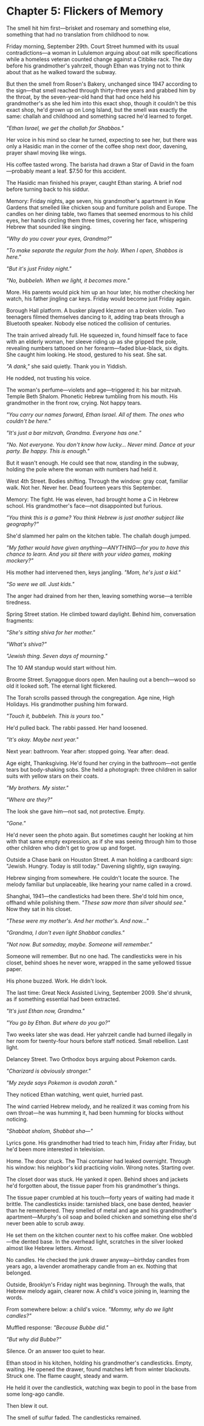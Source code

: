 # Chapter 5: Flickers of Memory

The smell hit him first—brisket and rosemary and something else, something that had no translation from childhood to now.

Friday morning, September 29th. Court Street hummed with its usual contradictions—a woman in Lululemon arguing about oat milk specifications while a homeless veteran counted change against a Citibike rack. The day before his grandmother's yahrzeit, though Ethan was trying not to think about that as he walked toward the subway.

But then the smell from Rosen's Bakery, unchanged since 1947 according to the sign—that smell reached through thirty-three years and grabbed him by the throat, by the seven-year-old hand that had once held his grandmother's as she led him into this exact shop, though it couldn't be this exact shop, he'd grown up on Long Island, but the smell was exactly the same: challah and childhood and something sacred he'd learned to forget.

*"Ethan Israel, we get the challah for Shabbos."*

Her voice in his mind so clear he turned, expecting to see her, but there was only a Hasidic man in the corner of the coffee shop next door, davening, prayer shawl moving like wings.

His coffee tasted wrong. The barista had drawn a Star of David in the foam—probably meant a leaf. $7.50 for this accident.

The Hasidic man finished his prayer, caught Ethan staring. A brief nod before turning back to his siddur.

Memory: Friday nights, age seven, his grandmother's apartment in Kew Gardens that smelled like chicken soup and furniture polish and Europe. The candles on her dining table, two flames that seemed enormous to his child eyes, her hands circling them three times, covering her face, whispering Hebrew that sounded like singing.

*"Why do you cover your eyes, Grandma?"*

*"To make separate the regular from the holy. When I open, Shabbos is here."*

*"But it's just Friday night."*

*"No, bubbeleh. When we light, it becomes more."*

More. His parents would pick him up an hour later, his mother checking her watch, his father jingling car keys. Friday would become just Friday again.

Borough Hall platform. A busker played klezmer on a broken violin. Two teenagers filmed themselves dancing to it, adding trap beats through a Bluetooth speaker. Nobody else noticed the collision of centuries. 

The train arrived already full. He squeezed in, found himself face to face with an elderly woman, her sleeve riding up as she gripped the pole, revealing numbers tattooed on her forearm—faded blue-black, six digits. She caught him looking. He stood, gestured to his seat. She sat.

*"A dank,"* she said quietly. Thank you in Yiddish.

He nodded, not trusting his voice.

The woman's perfume—violets and age—triggered it: his bar mitzvah. Temple Beth Shalom. Phonetic Hebrew tumbling from his mouth. His grandmother in the front row, crying. Not happy tears.

*"You carry our names forward, Ethan Israel. All of them. The ones who couldn't be here."*

*"It's just a bar mitzvah, Grandma. Everyone has one."*

*"No. Not everyone. You don't know how lucky... Never mind. Dance at your party. Be happy. This is enough."*

But it wasn't enough. He could see that now, standing in the subway, holding the pole where the woman with numbers had held it.

West 4th Street. Bodies shifting. Through the window: gray coat, familiar walk. Not her. Never her. Dead fourteen years this September.

Memory: The fight. He was eleven, had brought home a C in Hebrew school. His grandmother's face—not disappointed but furious.

*"You think this is a game? You think Hebrew is just another subject like geography?"*

She'd slammed her palm on the kitchen table. The challah dough jumped.

*"My father would have given anything—ANYTHING—for you to have this chance to learn. And you sit there with your video games, making mockery?"*

His mother had intervened then, keys jangling. *"Mom, he's just a kid."*

*"So were we all. Just kids."*

The anger had drained from her then, leaving something worse—a terrible tiredness.

Spring Street station. He climbed toward daylight. Behind him, conversation fragments:

*"She's sitting shiva for her mother."*

*"What's shiva?"*

*"Jewish thing. Seven days of mourning."*

The 10 AM standup would start without him.

Broome Street. Synagogue doors open. Men hauling out a bench—wood so old it looked soft. The eternal light flickered.

The Torah scrolls passed through the congregation. Age nine, High Holidays. His grandmother pushing him forward.

*"Touch it, bubbeleh. This is yours too."*

He'd pulled back. The rabbi passed. Her hand loosened.

*"It's okay. Maybe next year."*

Next year: bathroom. Year after: stopped going. Year after: dead.

Age eight, Thanksgiving. He'd found her crying in the bathroom—not gentle tears but body-shaking sobs. She held a photograph: three children in sailor suits with yellow stars on their coats.

*"My brothers. My sister."*

*"Where are they?"*

The look she gave him—not sad, not protective. Empty.

*"Gone."*

He'd never seen the photo again. But sometimes caught her looking at him with that same empty expression, as if she was seeing through him to those other children who didn't get to grow up and forget.

Outside a Chase bank on Houston Street. A man holding a cardboard sign: "Jewish. Hungry. Today is still today." Davening slightly, sign swaying.

Hebrew singing from somewhere. He couldn't locate the source. The melody familiar but unplaceable, like hearing your name called in a crowd.

Shanghai, 1941—the candlesticks had been there. She'd told him once, offhand while polishing them. *"These saw more than silver should see."* Now they sat in his closet.

*"These were my mother's. And her mother's. And now..."*

*"Grandma, I don't even light Shabbat candles."*

*"Not now. But someday, maybe. Someone will remember."*

Someone will remember. But no one had. The candlesticks were in his closet, behind shoes he never wore, wrapped in the same yellowed tissue paper.

His phone buzzed. Work. He didn't look.

The last time: Great Neck Assisted Living, September 2009. She'd shrunk, as if something essential had been extracted.

*"It's just Ethan now, Grandma."*

*"You go by Ethan. But where do you go?"*

Two weeks later she was dead. Her yahrzeit candle had burned illegally in her room for twenty-four hours before staff noticed. Small rebellion. Last light.

Delancey Street. Two Orthodox boys arguing about Pokemon cards.

*"Charizard is obviously stronger."*

*"My zeyde says Pokemon is avodah zarah."*

They noticed Ethan watching, went quiet, hurried past.

The wind carried Hebrew melody, and he realized it was coming from his own throat—he was humming it, had been humming for blocks without noticing.

*"Shabbat shalom, Shabbat sha—"*

Lyrics gone. His grandmother had tried to teach him, Friday after Friday, but he'd been more interested in television.

Home. The door stuck. The Thai container had leaked overnight. Through his window: his neighbor's kid practicing violin. Wrong notes. Starting over.

The closet door was stuck. He yanked it open. Behind shoes and jackets he'd forgotten about, the tissue paper from his grandmother's things.

The tissue paper crumbled at his touch—forty years of waiting had made it brittle. The candlesticks inside: tarnished black, one base dented, heavier than he remembered. They smelled of metal and age and his grandmother's apartment—Murphy's oil soap and boiled chicken and something else she'd never been able to scrub away.

He set them on the kitchen counter next to his coffee maker. One wobbled—the dented base. In the overhead light, scratches in the silver looked almost like Hebrew letters. Almost.

No candles. He checked the junk drawer anyway—birthday candles from years ago, a lavender aromatherapy candle from an ex. Nothing that belonged.

Outside, Brooklyn's Friday night was beginning. Through the walls, that Hebrew melody again, clearer now. A child's voice joining in, learning the words.

From somewhere below: a child's voice. *"Mommy, why do we light candles?"*

Muffled response: *"Because Bubbe did."*

*"But why did Bubbe?"*

Silence. Or an answer too quiet to hear.

Ethan stood in his kitchen, holding his grandmother's candlesticks. Empty, waiting. He opened the drawer, found matches left from winter blackouts. Struck one. The flame caught, steady and warm.

He held it over the candlestick, watching wax begin to pool in the base from some long-ago candle.

Then blew it out.

The smell of sulfur faded. The candlesticks remained.